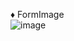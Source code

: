 ♦ FormImage  
![image](https://github.com/comtaken/ledger-pj/assets/65578523/2ab494ec-cf8c-4ff3-b1e0-6d7bc337630f)

